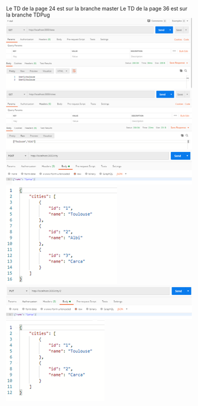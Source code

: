 Le TD de la page 24 est sur la branche master
Le TD de la page 36 est sur la branche TDPug
![alt text](image/postmanscreem.PNG)
![alt text](image/citiesscreen.PNG)
![alt text](image/post.PNG)
![alt text](image/post2.PNG)
![alt text](image/put.PNG)
![alt text](image/put2.PNG)
